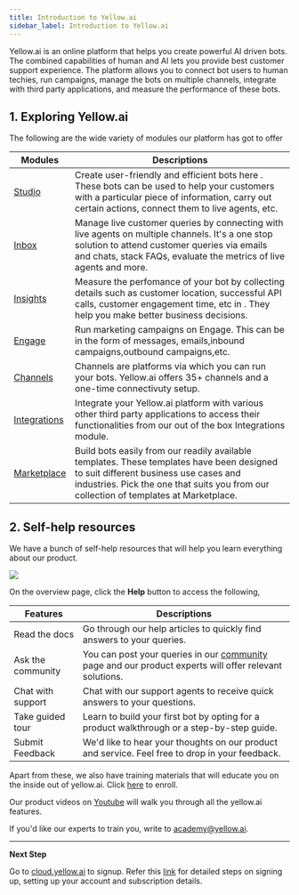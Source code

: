 ```yaml
---
title: Introduction to Yellow.ai
sidebar_label: Introduction to Yellow.ai
---
```


<!--
This doc must be the first doc linked to docs. Please do not change the .md file name/delete this doc. You can edit the content in this doc.
-->

Yellow.ai is an online platform that helps you create powerful AI driven bots. The combined capabilities of human and AI lets you provide best customer support experience. The platform allows you to connect bot users to human techies, run campaigns, manage the bots on multiple channels, integrate with third party applications, and measure the performance of these bots.

## 1. Exploring Yellow.ai

The following are the wide variety of modules our platform has got to offer

| Modules | Descriptions |
| -------- | -------- | 
| [Studio](https://docs.yellow.ai/docs/platform_concepts/studio/overview)  | Create user-friendly and efficient bots here . These bots can be used to help your customers with a particular piece of information, carry out certain actions, connect them to live agents, etc.   |
|[Inbox](https://docs.yellow.ai/docs/platform_concepts/inbox)|Manage live customer queries by connecting with live agents on multiple channels. It's a one stop solution to attend customer queries via emails and chats, stack FAQs, evaluate the metrics of live agents and more. |
|[Insights](https://docs.yellow.ai/docs/platform_concepts/growth/overview)| Measure the perfomance of your bot by collecting details such as customer location, successful API calls, customer engagement time, etc in . They help you make better business decisions. |
|[Engage](https://docs.yellow.ai/docs/platform_concepts/engagement/engage)|Run marketing campaigns on Engage. This can be in the form of messages, emails,inbound campaigns,outbound campaigns,etc.|
[Channels](https://docs.yellow.ai/docs/platform_concepts/channelConfiguration/overview)| Channels are platforms via which you can run your bots. Yellow.ai offers 35+ channels and a one-time connectivuty setup. |
[Integrations](https://docs.yellow.ai/docs/platform_concepts/appConfiguration/overview)| Integrate your Yellow.ai platform with various other third party applications to access their functionalities from our out of the box Integrations module.|
[Marketplace](https://docs.yellow.ai/docs/platform_concepts/Getting%20Started/marketplaceintro#overview)| Build bots easily from our readily available templates. These templates have been designed to suit different business use cases and industries. Pick the one that suits you from our collection of templates at Marketplace.

## 2. Self-help resources

We have a bunch of self-help resources that will help you learn everything about our product.

![](https://i.imgur.com/zDt56kF.png)


On the overview page, click the **Help** button to access the following,

| Features | Descriptions |
| -------- | -------- | 
Read the docs|Go through our help articles to quickly find answers to your queries.|
|Ask the community|You can post your queries in our [community](https://community.yellow.ai/) page and our product experts will offer relevant solutions.|
|Chat with support|Chat with our support agents to receive quick answers to your questions.|
|Take guided tour| Learn to build your first bot by opting for a product walkthrough or a step-by-step guide.|
|Submit Feedback|We'd like to hear your thoughts on our product and service. Feel free to drop in your feedback.|


Apart from these, we also have training materials that will educate you on the inside out of yellow.ai. Click [here](https://ascend.yellow.ai/) to enroll.

Our product videos on [Youtube](https://www.youtube.com/channel/UCagDUPsrF0yS5KX1hckaUzw/videos) will walk you through all the yellow.ai features.

If you'd like our experts to train you, write to academy@yellow.ai.

---------------------

**Next Step**

Go to [cloud.yellow.ai](https://cloud.yellow.ai/) to signup. Refer this [link](https://docs.yellow.ai/docs/platform_concepts/getting-started) for detailed steps on signing up, setting up your account and subscription details.